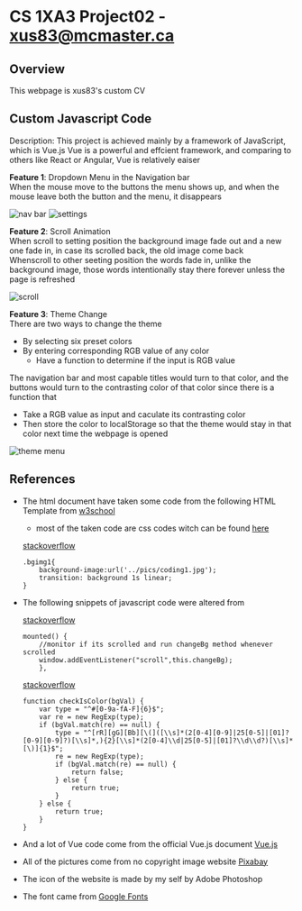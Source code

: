 # CS 1XA3 Project02 - <xus83@mcmaster.ca>
## Overview
This webpage is xus83's custom CV
## Custom Javascript Code
Description: This project is achieved mainly by a framework of JavaScript, which is Vue.js
Vue is a powerful and effcient framework, and comparing to others like React or Angular, Vue is relatively eaiser

**Feature 1**: Dropdown Menu in the Navigation bar\
When the mouse move to the buttons the menu shows up, and when the mouse leave both the button and the menu, it disappears

![nav bar](https://i.loli.net/2020/03/16/YjQ5qwPAZWEhKBI.png)
![settings](https://i.loli.net/2020/03/16/PMGYeXtHCSjRKUh.png)

**Feature 2**: Scroll Animation\
When scroll to setting position the background image fade out and a new one fade in, in case its scrolled back, the old image come back\
Whenscroll to other seeting position the words fade in, unlike the background image, those words intentionally stay there forever unless the page is refreshed

![scroll](https://i.loli.net/2020/03/16/BP7k91LIc4bpsiu.png)

**Feature 3**: Theme Change\
There are two ways to change the theme
* By selecting six preset colors
* By entering corresponding RGB value of any color
    * Have a function to determine if the input is RGB value

The navigation bar and most capable titles would turn to that color, and the buttons would turn to the contrasting color of that color since there is a function that
* Take a RGB value as input and caculate its contrasting color
* Then store the color to localStorage so that the theme would stay in that color next time the webpage is opened

![theme menu](https://i.loli.net/2020/03/16/4h2Bn3AvZIpk5eu.png)
## References
- The html document have taken some code from the following HTML Template from 
[w3school](https://www.w3schools.com/w3css/tryit.asp?filename=tryw3css_templates_cafe)
    * most of the taken code are css codes witch can be found [here](https://www.w3schools.com/w3css/4/w3.css)

    [stackoverflow](https://stackoverflow.com/questions/5002351/how-to-fade-changing-background-image)
    ```
    .bgimg1{
        background-image:url('../pics/coding1.jpg');
        transition: background 1s linear;
    }
    ```

- The following snippets of javascript code were altered from

    [stackoverflow](https://stackoverflow.com/questions/45822150/how-to-listen-to-the-window-scroll-event-in-a-vuejs-component)
    ```
    mounted() {
        //monitor if its scrolled and run changeBg method whenever scrolled
        window.addEventListener("scroll",this.changeBg);
        },
    ```

    [stackoverflow](https://stackoverflow.com/questions/32673760/how-can-i-know-if-a-given-string-is-hex-rgb-rgba-or-hsl-color-using-javascript)
    ```
    function checkIsColor(bgVal) {
        var type = "^#[0-9a-fA-F]{6}$";
        var re = new RegExp(type);
        if (bgVal.match(re) == null) {
            type = "^[rR][gG][Bb][\(]([\\s]*(2[0-4][0-9]|25[0-5]|[01]?[0-9][0-9]?)[\\s]*,){2}[\\s]*(2[0-4]\\d|25[0-5]|[01]?\\d\\d?)[\\s]*[\)]{1}$";
            re = new RegExp(type);
            if (bgVal.match(re) == null) {
                return false;
            } else {
                return true;
            }
        } else {
            return true;
        }
    }
    ```
- And a lot of Vue code come from the official Vue.js document [Vue.js](https://vuejs.org/v2/guide/components-custom-events.html)
- All of the pictures come from no copyright image website [Pixabay](https://pixabay.com/)
- The icon of the website is made by my self by Adobe Photoshop
- The font came from [Google Fonts](https://fonts.google.com/specimen/Raleway)